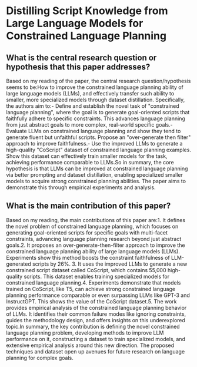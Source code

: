 # Distilling Script Knowledge from Large Language Models for Constrained   Language Planning

## What is the central research question or hypothesis that this paper addresses?

Based on my reading of the paper, the central research question/hypothesis seems to be:How to improve the constrained language planning ability of large language models (LLMs), and effectively transfer such ability to smaller, more specialized models through dataset distillation. Specifically, the authors aim to:- Define and establish the novel task of "constrained language planning", where the goal is to generate goal-oriented scripts that faithfully adhere to specific constraints. This advances language planning from just abstract goals to more complex, real-world specific goals.- Evaluate LLMs on constrained language planning and show they tend to generate fluent but unfaithful scripts. Propose an "over-generate then filter" approach to improve faithfulness.- Use the improved LLMs to generate a high-quality "CoScript" dataset of constrained language planning examples. Show this dataset can effectively train smaller models for the task, achieving performance comparable to LLMs.So in summary, the core hypothesis is that LLMs can be improved at constrained language planning via better prompting and dataset distillation, enabling specialized smaller models to acquire strong constrained planning abilities. The paper aims to demonstrate this through empirical experiments and analysis.


## What is the main contribution of this paper?

Based on my reading, the main contributions of this paper are:1. It defines the novel problem of constrained language planning, which focuses on generating goal-oriented scripts for specific goals with multi-facet constraints, advancing language planning research beyond just abstract goals.2. It proposes an over-generate-then-filter approach to improve the constrained language planning ability of large language models (LLMs). Experiments show this method boosts the constraint faithfulness of LLM-generated scripts by 26%. 3. It uses the improved LLMs to generate a new constrained script dataset called CoScript, which contains 55,000 high-quality scripts. This dataset enables training specialized models for constrained language planning.4. Experiments demonstrate that models trained on CoScript, like T5, can achieve strong constrained language planning performance comparable or even surpassing LLMs like GPT-3 and InstructGPT. This shows the value of the CoScript dataset.5. The work provides empirical analysis of the constrained language planning behavior of LLMs. It identifies their common failure modes like ignoring constraints, guides the methodology design, and offers insights on this underexplored topic.In summary, the key contribution is defining the novel constrained language planning problem, developing methods to improve LLM performance on it, constructing a dataset to train specialized models, and extensive empirical analysis around this new direction. The proposed techniques and dataset open up avenues for future research on language planning for complex goals.
